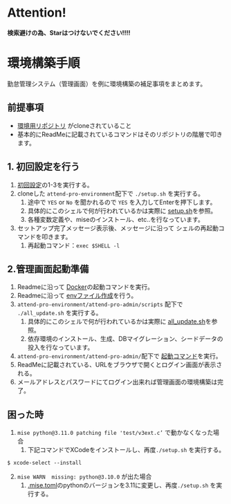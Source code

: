 # Attention!
__検索避けの為、Starはつけないでください!!!!__

# 環境構築手順
勤怠管理システム（管理画面）を例に環境構築の補足事項をまとめます。

## 前提事項
- [環境用リポジトリ](https://github.com/Innovative-Lab/attend-pro-environment) がcloneされていること
- 基本的にReadMeに記載されているコマンドはそのリポジトリの階層で叩きます。

## 1. 初回設定を行う
1. [初回設定](https://github.com/Innovative-Lab/attend-pro-environment?tab=readme-ov-file#%E5%88%9D%E5%9B%9E%E8%A8%AD%E5%AE%9A)の1-3を実行する。
2. cloneした `attend-pro-environment`配下で `./setup.sh` を実行する。
    1. 途中で `YES` or `No` を聞かれるので `YES` を入力してEnterを押下します。
    2. 具体的にこのシェルで何が行われているかは実際に [setup.sh](https://github.com/Innovative-Lab/attend-pro-environment/blob/main/setup.sh)を参照。
    3. 各種変数定義や、miseのインストール、etc..を行なっています。
4. セットアップ完了メッセージ表示後、メッセージに沿って シェルの再起動コマンドを叩きます。
    1. 再起動コマンド：`exec $SHELL -l`
## 2.管理画面起動準備
1. Readmeに沿って [Docker](https://github.com/Innovative-Lab/attend-pro-environment/tree/main?tab=readme-ov-file#docker)の起動コマンドを実行。
2. Readmeに沿って [envファイル作成](https://github.com/Innovative-Lab/attend-pro-admin/tree/main?tab=readme-ov-file#env%E3%83%95%E3%82%A1%E3%82%A4%E3%83%AB%E4%BD%9C%E6%88%90)を行う。
3. `attend-pro-environment/attend-pro-admin/scripts` 配下で `./all_update.sh` を実行する。
    1. 具体的にこのシェルで何が行われているかは実際に [all_update.sh](https://github.com/Innovative-Lab/attend-pro-admin/blob/main/scripts/all_update.sh)を参照。
    2. 依存環境のインストール、生成、DBマイグレーション、シードデータの投入を行なっています。
4. `attend-pro-environment/attend-pro-admin/`配下で [起動コマンド](https://github.com/Innovative-Lab/attend-pro-admin/tree/main?tab=readme-ov-file#%E8%B5%B7%E5%8B%95)を実行。
5. ReadMeに記載されている、URLをブラウザで開くとログイン画面が表示される。
6. メールアドレスとパスワードにてログイン出来れば管理画面の環境構築は完了。
## 困った時
1. `mise python@3.11.0 patching file 'test/v3ext.c’` で動かなくなった場合
    1. 下記コマンドでXCodeをインストールし、再度`./setup.sh` を実行する。
```
$ xcode-select --install
```
2. `mise WARN  missing: python@3.10.0` が出た場合
    1. [.mise.toml](https://github.com/Innovative-Lab/attend-pro-environment/blob/main/.mise.toml#L44)のpythonのバージョンを3.11に変更し、再度`./setup.sh` を実行する。
